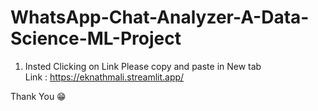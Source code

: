# WhatsApp-Chat-Analyzer-A-Data-Science-ML-Project
1) Insted Clicking on Link Please copy and paste in New tab <br>
Link : https://eknathmali.streamlit.app/


Thank You 😁
